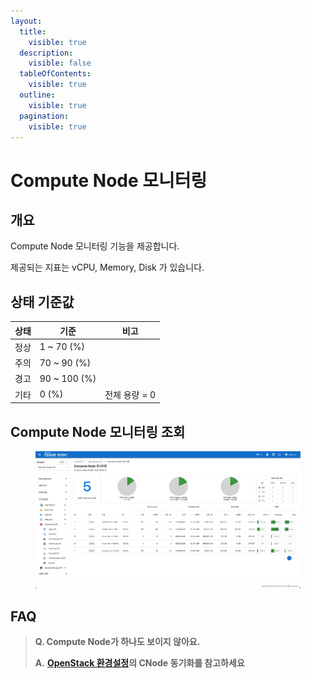 ```yaml
---
layout:
  title:
    visible: true
  description:
    visible: false
  tableOfContents:
    visible: true
  outline:
    visible: true
  pagination:
    visible: true
---
```


# Compute Node 모니터링

## 개요

Compute Node 모니터링 기능을 제공합니다.

제공되는 지표는 vCPU, Memory, Disk 가 있습니다.



## 상태 기준값

| 상태 | 기준            | 비고        |
| -- | ------------- | --------- |
| 정상 | 1 \~ 70 (%)   |           |
| 주의 | 70 \~ 90 (%)  |           |
| 경고 | 90 \~ 100 (%) |           |
| 기타 | 0 (%)         | 전체 용량 = 0 |

## Compute Node 모니터링 조회

<figure><img src="../../.gitbook/assets/image (617) (1).png" alt=""><figcaption></figcaption></figure>

## FAQ

> **Q. Compute Node가 하나도 보이지 않아요.**
>
> **A.** [**OpenStack 환경설정**](broken-reference)**의 CNode 동기화를 참고하세요**

